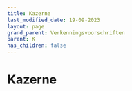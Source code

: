 ```yaml
---
title: Kazerne
last_modified_date: 19-09-2023
layout: page
grand_parent: Verkenningsvoorschriften
parent: K
has_children: false
---
```


Kazerne
=======

